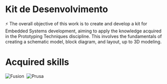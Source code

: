 # Kit de Desenvolvimento

⚡ The overall objective of this work is to create and develop a kit for Embedded Systems development, aiming to apply the knowledge acquired in the Prototyping Techniques discipline. This involves the fundamentals of creating a schematic model, block diagram, and layout, up to 3D modeling.

# Acquired skills

![Fusion](https://img.shields.io/badge/-fusion-0D1117?style=for-the-badge&logo=fusion&labelColor=0D1117)&nbsp;
![Prusa](https://img.shields.io/badge/-Prusa-0D1117?style=for-the-badge&logo=Prusa-slice&labelColor=0D1117)&nbsp;
